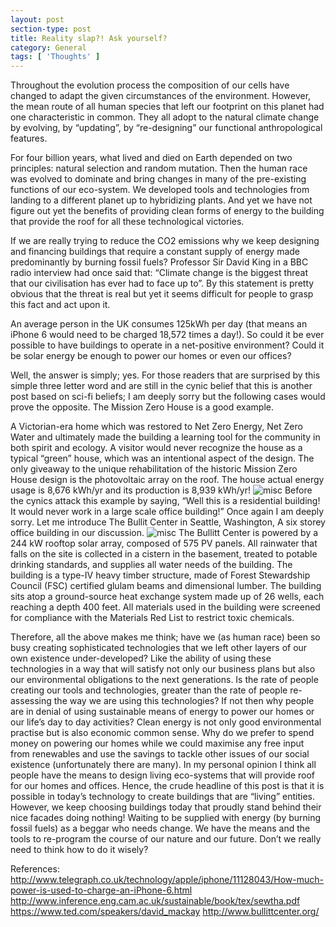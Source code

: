 ```yaml
---
layout: post
section-type: post
title: Reality slap?! Ask yourself?
category: General
tags: [ 'Thoughts' ]
---
```

Throughout the evolution process the composition of our cells have changed to adapt the given circumstances of the environment. However, the mean route of all human species that left our footprint on this planet had one characteristic in common. They all adopt to the natural climate change by evolving, by “updating”, by “re-designing” our functional anthropological features. 

For four billion years, what lived and died on Earth depended on two principles: natural selection and random mutation. Then the human race was evolved to dominate and bring changes in many of the pre-existing functions of our eco-system. We developed tools and technologies from landing to a different planet up to hybridizing plants. And yet we have not figure out yet the benefits of providing clean forms of energy to the building that provide the roof for all these technological victories.

If we are really trying to reduce the CO2 emissions why we keep designing and financing buildings that require a constant supply of energy made predominantly by burning fossil fuels? Professor Sir David King in a BBC radio interview had once said that: “Climate change is the biggest threat that our civilisation has ever had to face up to”. By this statement is pretty obvious that the threat is real but yet it seems difficult for people to grasp this fact and act upon it. 

An average person in the UK consumes 125kWh per day (that means an iPhone 6 would need to be charged 18,572 times a day!). So could it be ever possible to have buildings to operate in a net-positive environment? Could it be solar energy be enough to power our homes or even our offices? 

Well, the answer is simply; yes. For those readers that are surprised by this simple three letter word and are still in the cynic belief that this is another post based on sci-fi beliefs; I am deeply sorry but the following cases would prove the opposite.
The Mission Zero House is a good example.

A Victorian-era home which was restored to Net Zero Energy, Net Zero Water and ultimately made the building a learning tool for the community in both spirit and ecology. A visitor would never recognize the house as a typical “green” house, which was an intentional aspect of the design. The only giveaway to the unique rehabilitation of the historic Mission Zero House design is the photovoltaic array on the roof. The house actual energy usage is 8,676 kWh/yr and its production is 8,939 kWh/yr! 
![misc](/img/timeline/mission.jpng)
Before the cynics attack this example by saying, “Well this is a residential building! It would never work in a large scale office building!” Once again I am deeply sorry. Let me introduce The Bullit Center in Seattle, Washington, A six storey office building in our discussion.
![misc](/img/timeline/bullit.jpng)
The Bullitt Center is powered by a 244 kW rooftop solar array, composed of 575 PV panels. All rainwater that falls on the site is collected in a cistern in the basement, treated to potable drinking standards, and supplies all water needs of the building. The building is a type-IV heavy timber structure, made of Forest Stewardship Council (FSC) certified glulam beams and dimensional lumber. The building sits atop a ground-source heat exchange system made up of 26 wells, each reaching a depth 400 feet. All materials used in the building were screened for compliance with the Materials Red List to restrict toxic chemicals. 

Therefore, all the above makes me think; have we (as human race) been so busy creating sophisticated technologies that we left other layers of our own existence under-developed? Like the ability of using these technologies in a way that will satisfy not only our business plans but also our environmental obligations to the next generations. Is the rate of people creating our tools and technologies, greater than the rate of people re-assessing the way we are using this technologies? If not then why people are in denial of using sustainable means of energy to power our homes or our life’s day to day activities? 
Clean energy is not only good environmental practise but is also economic common sense. Why do we prefer to spend money on powering our homes while we could maximise any free input from renewables and use the savings to tackle other issues of our social existence (unfortunately there are many).
In my personal opinion I think all people have the means to design living eco-systems that will provide roof for our homes and offices. Hence, the crude headline of this post is that it is possible in today’s technology to create buildings that are “living” entities. However, we keep choosing buildings today that proudly stand behind their nice facades doing nothing! Waiting to be supplied with energy (by burning fossil fuels) as a beggar who needs change. 
We have the means and the tools to re-program the course of our nature and our future. Don’t we really need to think how to do it wisely?

References:
http://www.telegraph.co.uk/technology/apple/iphone/11128043/How-much-power-is-used-to-charge-an-iPhone-6.html
http://www.inference.eng.cam.ac.uk/sustainable/book/tex/sewtha.pdf
https://www.ted.com/speakers/david_mackay
http://www.bullittcenter.org/






